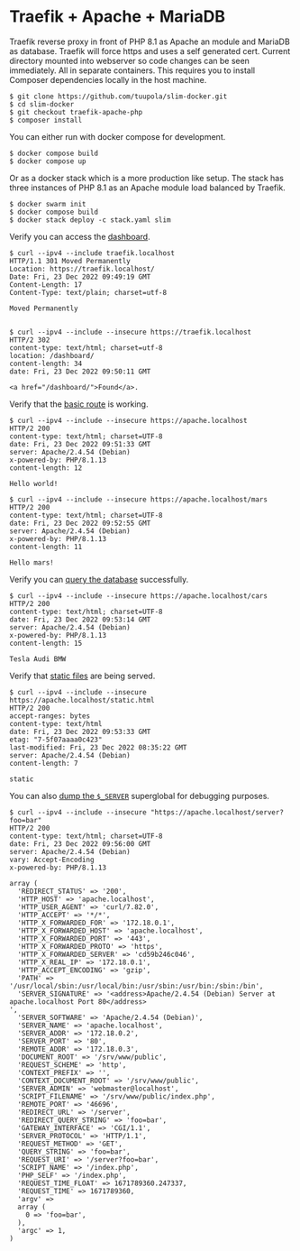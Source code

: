 # Traefik + Apache + MariaDB

Traefik reverse proxy in front of PHP 8.1 as Apache an module and MariaDB as database. Traefik will force https and uses a self generated cert. Current directory mounted into webserver so code changes can be seen immediately. All in separate containers. This requires you to install Composer dependencies locally in the host machine.

```
$ git clone https://github.com/tuupola/slim-docker.git
$ cd slim-docker
$ git checkout traefik-apache-php
$ composer install
```

You can either run with docker compose for development.

```
$ docker compose build
$ docker compose up
```

Or as a docker stack which is a more production like setup. The stack has three instances of PHP 8.1 as an Apache module load balanced by Traefik.

```
$ docker swarm init
$ docker compose build
$ docker stack deploy -c stack.yaml slim
```

Verify you can access the [dashboard](http://traefik.localhost/dashboard/).

```
$ curl --ipv4 --include traefik.localhost
HTTP/1.1 301 Moved Permanently
Location: https://traefik.localhost/
Date: Fri, 23 Dec 2022 09:49:19 GMT
Content-Length: 17
Content-Type: text/plain; charset=utf-8

Moved Permanently


$ curl --ipv4 --include --insecure https://traefik.localhost
HTTP/2 302
content-type: text/html; charset=utf-8
location: /dashboard/
content-length: 34
date: Fri, 23 Dec 2022 09:50:11 GMT

<a href="/dashboard/">Found</a>.

```

Verify that the [basic route](https://github.com/tuupola/slim-docker/blob/apache-php/app.php#L43-L51) is working.

```
$ curl --ipv4 --include --insecure https://apache.localhost
HTTP/2 200
content-type: text/html; charset=UTF-8
date: Fri, 23 Dec 2022 09:51:33 GMT
server: Apache/2.4.54 (Debian)
x-powered-by: PHP/8.1.13
content-length: 12

Hello world!

$ curl --ipv4 --include --insecure https://apache.localhost/mars
HTTP/2 200
content-type: text/html; charset=UTF-8
date: Fri, 23 Dec 2022 09:52:55 GMT
server: Apache/2.4.54 (Debian)
x-powered-by: PHP/8.1.13
content-length: 11

Hello mars!
```

Verify you can [query the database](https://github.com/tuupola/slim-docker/blob/apache-php/app.php#L26-L41) successfully.

```
$ curl --ipv4 --include --insecure https://apache.localhost/cars
HTTP/2 200
content-type: text/html; charset=UTF-8
date: Fri, 23 Dec 2022 09:53:14 GMT
server: Apache/2.4.54 (Debian)
x-powered-by: PHP/8.1.13
content-length: 15

Tesla Audi BMW
```

Verify that [static files](https://github.com/tuupola/slim-docker/blob/apache-php/public/static.html) are being served.

```
$ curl --ipv4 --include --insecure https://apache.localhost/static.html
HTTP/2 200
accept-ranges: bytes
content-type: text/html
date: Fri, 23 Dec 2022 09:53:33 GMT
etag: "7-5f07aaaa0c423"
last-modified: Fri, 23 Dec 2022 08:35:22 GMT
server: Apache/2.4.54 (Debian)
content-length: 7

static
```

You can also [dump the `$_SERVER`](https://github.com/tuupola/slim-docker/blob/apache-php/app.php#L17-L24) superglobal for debugging purposes.

```
$ curl --ipv4 --include --insecure "https://apache.localhost/server?foo=bar"
HTTP/2 200
content-type: text/html; charset=UTF-8
date: Fri, 23 Dec 2022 09:56:00 GMT
server: Apache/2.4.54 (Debian)
vary: Accept-Encoding
x-powered-by: PHP/8.1.13

array (
  'REDIRECT_STATUS' => '200',
  'HTTP_HOST' => 'apache.localhost',
  'HTTP_USER_AGENT' => 'curl/7.82.0',
  'HTTP_ACCEPT' => '*/*',
  'HTTP_X_FORWARDED_FOR' => '172.18.0.1',
  'HTTP_X_FORWARDED_HOST' => 'apache.localhost',
  'HTTP_X_FORWARDED_PORT' => '443',
  'HTTP_X_FORWARDED_PROTO' => 'https',
  'HTTP_X_FORWARDED_SERVER' => 'cd59b246c046',
  'HTTP_X_REAL_IP' => '172.18.0.1',
  'HTTP_ACCEPT_ENCODING' => 'gzip',
  'PATH' => '/usr/local/sbin:/usr/local/bin:/usr/sbin:/usr/bin:/sbin:/bin',
  'SERVER_SIGNATURE' => '<address>Apache/2.4.54 (Debian) Server at apache.localhost Port 80</address>
',
  'SERVER_SOFTWARE' => 'Apache/2.4.54 (Debian)',
  'SERVER_NAME' => 'apache.localhost',
  'SERVER_ADDR' => '172.18.0.2',
  'SERVER_PORT' => '80',
  'REMOTE_ADDR' => '172.18.0.3',
  'DOCUMENT_ROOT' => '/srv/www/public',
  'REQUEST_SCHEME' => 'http',
  'CONTEXT_PREFIX' => '',
  'CONTEXT_DOCUMENT_ROOT' => '/srv/www/public',
  'SERVER_ADMIN' => 'webmaster@localhost',
  'SCRIPT_FILENAME' => '/srv/www/public/index.php',
  'REMOTE_PORT' => '46696',
  'REDIRECT_URL' => '/server',
  'REDIRECT_QUERY_STRING' => 'foo=bar',
  'GATEWAY_INTERFACE' => 'CGI/1.1',
  'SERVER_PROTOCOL' => 'HTTP/1.1',
  'REQUEST_METHOD' => 'GET',
  'QUERY_STRING' => 'foo=bar',
  'REQUEST_URI' => '/server?foo=bar',
  'SCRIPT_NAME' => '/index.php',
  'PHP_SELF' => '/index.php',
  'REQUEST_TIME_FLOAT' => 1671789360.247337,
  'REQUEST_TIME' => 1671789360,
  'argv' =>
  array (
    0 => 'foo=bar',
  ),
  'argc' => 1,
)
```